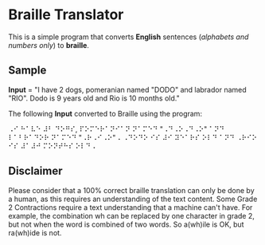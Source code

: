 # Braille Translator
This is a simple program that converts **English** sentences (*alphabets and numbers only*) to **braille**.

## Sample
**Input** = "I have 2 dogs, pomeranian named "DODO" and labrador named "RIO". Dodo is 9 years old and Rio is 10 months old."


The following **Input** converted to Braille using the program:

⠠⠊ ⠓⠁⠧⠑ ⠼⠃ ⠙⠕⠛⠎, ⠏⠕⠍⠑⠗⠁⠝⠊⠁⠝ ⠝⠁⠍⠑⠙ "⠠⠙⠠⠕⠠⠙⠠⠕" ⠁⠝⠙ ⠇⠁⠃⠗⠁⠙⠕⠗ ⠝⠁⠍⠑⠙ "⠠⠗⠠⠊⠠⠕"⠠ ⠠⠙⠕⠙⠕ ⠊⠎ ⠼⠊ ⠽⠑⠁⠗⠎ ⠕⠇⠙ ⠁⠝⠙ ⠠⠗⠊⠕ ⠊⠎ ⠼⠁⠼⠚ ⠍⠕⠝⠞⠓⠎ ⠕⠇⠙⠠

## Disclaimer
Please consider that a 100% correct braille translation can only be done by a human, as this requires an understanding of the text content. Some Grade 2 Contractions require a text understanding that a machine can't have. For example, the combination wh can be replaced by one character in grade 2, but not when the word is combined of two words. So a(wh)ile is OK, but ra(wh)ide is not.
